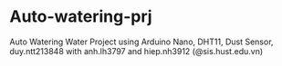 # Auto-watering-prj
Auto Watering Water Project using Arduino Nano, DHT11, Dust Sensor, duy.ntt213848 with anh.lh3797 and hiep.nh3912 (@sis.hust.edu.vn)
